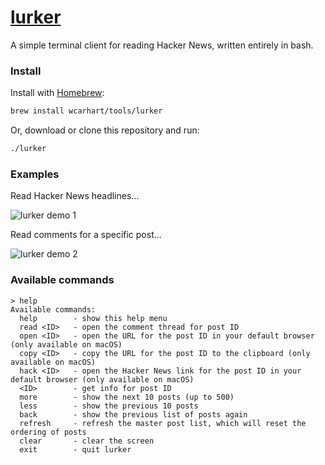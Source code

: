 # [lurker](https://www.techopedia.com/definition/8155/lurker)
A simple terminal client for reading Hacker News, written entirely in bash.

### Install
Install with [Homebrew](https://brew.sh):
```bash
brew install wcarhart/tools/lurker
```

Or, download or clone this repository and run:
```bash
./lurker
```

### Examples
Read Hacker News headlines...

![lurker demo 1](https://i.imgur.com/v6kNmTb.png)

Read comments for a specific post...

![lurker demo 2](https://i.imgur.com/n68f059.png)

### Available commands
```
> help
Available commands:
  help        - show this help menu
  read <ID>   - open the comment thread for post ID
  open <ID>   - open the URL for the post ID in your default browser (only available on macOS)
  copy <ID>   - copy the URL for the post ID to the clipboard (only available on macOS)
  hack <ID>   - open the Hacker News link for the post ID in your default browser (only available on macOS)
  <ID>        - get info for post ID
  more        - show the next 10 posts (up to 500)
  less        - show the previous 10 posts
  back        - show the previous list of posts again
  refresh     - refresh the master post list, which will reset the ordering of posts
  clear       - clear the screen
  exit        - quit lurker
```
